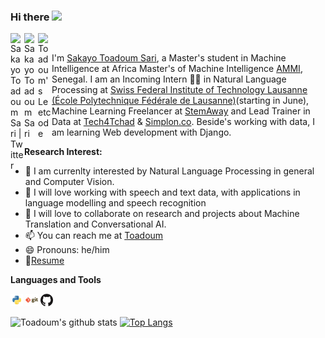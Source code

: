 ### Hi there <img src="https://media.giphy.com/media/hvRJCLFzcasrR4ia7z/giphy.gif" width="25px">

<a href="https://twitter.com/ToadoumSari">
  <img align="left" alt="Sakayo Toadoum Sari | Twitter" width="22px" src="https://cdn.jsdelivr.net/npm/simple-icons@v3/icons/twitter.svg" />
</a>
<a href="https://www.linkedin.com/in/toadoum/">
  <img align="left" alt="Sakayo Toadoum Sari" width="22px" src="https://cdn.jsdelivr.net/npm/simple-icons@v3/icons/linkedin.svg" />
</a>
<a href="https://leetcode.com/Toadoum/">
  <img align="left" alt="Toadoum's Leetcode" width="22px" src="https://cdn.jsdelivr.net/npm/simple-icons@v3/icons/leetcode.svg" />
</a>
<br />

I'm [Sakayo Toadoum Sari](https://toadoum.github.io), a Master's student in Machine Intelligence at Africa Master's of Machine Intelligence [AMMI](https://aimsammi.org), Senegal. I am an Incoming Intern 🙍🏽‍ in Natural Language Processing at [Swiss Federal Institute of Technology Lausanne (École Polytechnique Fédérale de Lausanne)](https://www.epfl.ch/en/)(starting in June), Machine Learning Freelancer at [StemAway](https://stemaway.com)  and Lead Trainer in Data at [Tech4Tchad](https://tech4tchad.org) & [Simplon.co](https://simplon.co). Beside's working with data, I am learning Web development with Django.

**Research Interest:**

- 🔭 I am currenlty interested by Natural Language Processing in general and Computer Vision.
- 🌱 I will love working with speech and text data, with applications in language modelling and speech recognition
- 👯 I will love to collaborate on research and projects about Machine Translation and Conversational AI. 
- 📫 You can reach me at [Toadoum](https://www.linkedin.com/in/toadoum/)
- 😄 Pronouns: he/him
- 📝[Resume](https://toadoum.github.io/images/cv.pdf)


**Languages and Tools**

<code><img height="20" src="https://raw.githubusercontent.com/github/explore/80688e429a7d4ef2fca1e82350fe8e3517d3494d/topics/python/python.png"></code>
<code><img height="20" src="https://raw.githubusercontent.com/github/explore/80688e429a7d4ef2fca1e82350fe8e3517d3494d/topics/git/git.png"></code>
<code><img height="20" src="https://raw.githubusercontent.com/github/explore/78df643247d429f6cc873026c0622819ad797942/topics/github/github.png"></code>


![Toadoum's github stats](https://github-readme-stats.vercel.app/api?username=Toadoum&show_icons=true&theme=radical)
[![Top Langs](https://github-readme-stats.vercel.app/api/top-langs/?username=Toadoum&layout=compact)](https://github.com/Toadoum/github-readme-stats)
